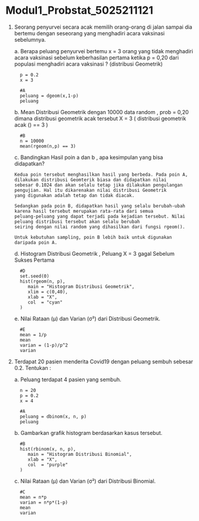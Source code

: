 # Modul1_Probstat_5025211121

1. Seorang penyurvei secara acak memilih orang-orang di jalan sampai dia bertemu dengan seseorang yang menghadiri acara vaksinasi sebelumnya.

   a. Berapa peluang penyurvei bertemu x = 3 orang yang tidak menghadiri acara vaksinasi  sebelum keberhasilan pertama ketika p = 0,20 dari populasi menghadiri 
      acara vaksinasi ? (distribusi Geometrik)
      
         p = 0.2
         x = 3
        
         #A
         peluang = dgeom(x,1-p)
         peluang

   b.  Mean Distribusi Geometrik dengan 10000 data random , prob = 0,20 dimana distribusi geometrik acak tersebut X = 3 ( distribusi geometrik acak () == 3 )
         
         #B
         n = 10000
         mean(rgeom(n,p) == 3)
   
   c.  Bandingkan Hasil poin a dan b , apa kesimpulan yang bisa didapatkan?
   
       Kedua poin tersebut menghasilkan hasil yang berbeda. Pada poin A, dilakukan distribusi Geomterik biasa dan didapatkan nilai 
       sebesar 0.1024 dan akan selalu tetap jika dilakukan pengulangan pengujian. Hal itu dikarenakan nilai distribusi Geometrik 
       yang digunakan adalah tetap dan tidak diacak.

       Sedangkan pada poin B, didapatkan hasil yang selalu berubah-ubah karena hasil tersebut merupakan rata-rata dari semua 
       peluang-peluang yang dapat terjadi pada kejadian tersebut. Nilai peluang distribusi tersebut akan selalu berubah 
       seiring dengan nilai random yang dihasilkan dari fungsi rgeom().

       Untuk kebutuhan sampling, poin B lebih baik untuk digunakan daripada poin A.
       
   d.  Histogram Distribusi Geometrik , Peluang X = 3 gagal Sebelum Sukses Pertama
   
         #D
         set.seed(0)
         hist(rgeom(n, p),
            main = "Histogram Distribusi Geometrik",
            xlim = c(0,40),
            xlab = "X",
            col  = "cyan"
         )
    
    e.  Nilai Rataan (μ) dan Varian (σ²) dari Distribusi Geometrik.
    
         #E
         mean = 1/p
         mean
         varian = (1-p)/p^2
         varian
        
2. Terdapat 20 pasien menderita Covid19 dengan peluang sembuh sebesar 0.2. Tentukan :
    
    a. Peluang terdapat 4 pasien yang sembuh.
         
         n = 20
         p = 0.2
         x = 4

         #A
         peluang = dbinom(x, n, p)
         peluang
         
    b. Gambarkan grafik histogram berdasarkan kasus tersebut. 
     
         #B
         hist(rbinom(x, n, p), 
            main = "Histogram Distribusi Binomial",
            xlab = "X",
            col  = "purple"
         )
         
    c. Nilai Rataan (μ) dan Varian (σ²) dari Distribusi Binomial.
      
         #C
         mean = n*p
         varian = n*p*(1-p)
         mean
         varian




